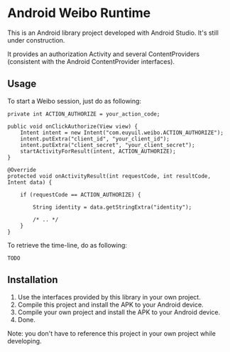 Android Weibo Runtime
=====================

This is an Android library project developed with Android Studio. It's still under construction.

It provides an authorization Activity and several ContentProviders (consistent with the Android
ContentProvider interfaces).

Usage
-----

To start a Weibo session, just do as following:

    private int ACTION_AUTHORIZE = your_action_code;

    public void onClickAuthorize(View view) {
        Intent intent = new Intent("com.euyuil.weibo.ACTION_AUTHORIZE");
        intent.putExtra("client_id", "your_client_id");
        intent.putExtra("client_secret", "your_client_secret");
        startActivityForResult(intent, ACTION_AUTHORIZE);
    }

    @Override
    protected void onActivityResult(int requestCode, int resultCode, Intent data) {

        if (requestCode == ACTION_AUTHORIZE) {

            String identity = data.getStringExtra("identity");

            /* .. */
        }
    }

To retrieve the time-line, do as following:

    TODO

Installation
------------

 1. Use the interfaces provided by this library in your own project.
 2. Compile this project and install the APK to your Android device.
 3. Compile your own project and install the APK to your Android device.
 4. Done.

Note: you don't have to reference this project in your own project while developing.
